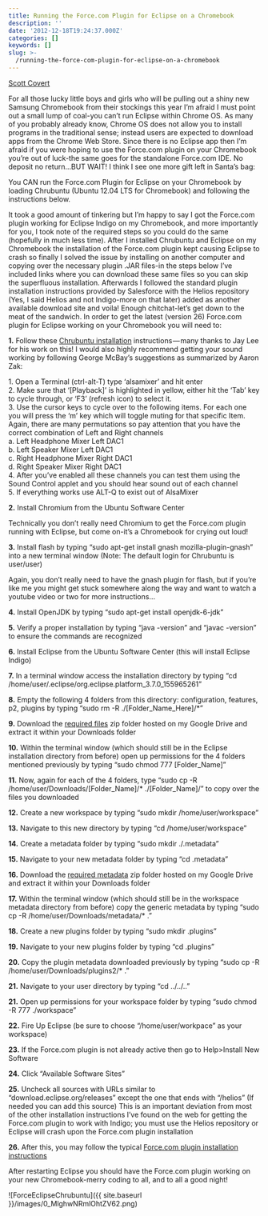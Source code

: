 ```yaml
---
title: Running the Force.com Plugin for Eclipse on a Chromebook
description: ''
date: '2012-12-18T19:24:37.000Z'
categories: []
keywords: []
slug: >-
  /running-the-force-com-plugin-for-eclipse-on-a-chromebook
---
```


[Scott
Covert](https://www.tython.co/)

For all those lucky little boys and girls who will be pulling out a shiny new Samsung Chromebook from their stockings this year I’m afraid I must point out a small lump of coal-you can’t run Eclipse within Chrome OS. As many of you probably already know, Chrome OS does not allow you to install programs in the traditional sense; instead users are expected to download apps from the Chrome Web Store. Since there is no Eclipse app then I’m afraid if you were hoping to use the Force.com plugin on your Chromebook you’re out of luck-the same goes for the standalone Force.com IDE. No deposit no return…BUT WAIT! I think I see one more gift left in Santa’s bag:

You CAN run the Force.com Plugin for Eclipse on your Chromebook by loading Chrubuntu (Ubuntu 12.04 LTS for Chromebook) and following the instructions below.

It took a good amount of tinkering but I’m happy to say I got the Force.com plugin working for Eclipse Indigo on my Chromebook, and more importantly for you, I took note of the required steps so you could do the same (hopefully in much less time). After I installed Chrubuntu and Eclipse on my Chromebook the installation of the Force.com plugin kept causing Eclipse to crash so finally I solved the issue by installing on another computer and copying over the necessary plugin .JAR files-in the steps below I’ve included links where you can download these same files so you can skip the superfluous installation. Afterwards I followed the standard plugin installation instructions provided by Salesforce with the Helios repository (Yes, I said Helios and not Indigo-more on that later) added as another available download site and voila! Enough chitchat-let’s get down to the meat of the sandwich. In order to get the latest (version 26) Force.com plugin for Eclipse working on your Chromebook you will need to:

**1.** Follow these [Chrubuntu installation](http://chromeos-cr48.blogspot.com/2012/10/arm-chrubuntu-1204-alpha-1-now.html) instructions — many thanks to Jay Lee for his work on this! I would also highly recommend getting your sound working by following George McBay’s suggestions as summarized by Aaron Zak:

1\. Open a Terminal (ctrl-alt-T) type ‘alsamixer’ and hit enter  
2\. Make sure that ‘\[Playback\]’ is highlighted in yellow, either hit the ‘Tab’ key to cycle through, or ‘F3’ (refresh icon) to select it.  
3\. Use the cursor keys to cycle over to the following items. For each one you will press the ‘m’ key which will toggle muting for that specific Item. Again, there are many permutations so pay attention that you have the correct combination of Left and Right channels  
a. Left Headphone Mixer Left DAC1  
b. Left Speaker Mixer Left DAC1  
c. Right Headphone Mixer Right DAC1  
d. Right Speaker Mixer Right DAC1  
4\. After you’ve enabled all these channels you can test them using the Sound Control applet and you should hear sound out of each channel  
5\. If everything works use ALT-Q to exist out of AlsaMixer

**2.** Install Chromium from the Ubuntu Software Center

Technically you don’t really need Chromium to get the Force.com plugin running with Eclipse, but come on-it’s a Chromebook for crying out loud!

**3\.** Install flash by typing “sudo apt-get install gnash mozilla-plugin-gnash” into a new terminal window (Note: The default login for Chrubuntu is user/user)

Again, you don’t really need to have the gnash plugin for flash, but if you’re like me you might get stuck somewhere along the way and want to watch a youtube video or two for more instructions…

**4\.** Install OpenJDK by typing “sudo apt-get install openjdk-6-jdk”

**5\.** Verify a proper installation by typing “java -version” and “javac -version” to ensure the commands are recognized

**6\.** Install Eclipse from the Ubuntu Software Center (this will install Eclipse Indigo)

**7\.** In a terminal window access the installation directory by typing “cd /home/user/.eclipse/org.eclipse.platform\_3.7.0\_155965261”

**8\.** Empty the following 4 folders from this directory: configuration, features, p2, plugins by typing “sudo rm -R ./\[Folder\_Name\_Here\]/\*”

**9\.** Download the [required files](https://docs.google.com/open?id=0BxHrvOZJ2MAvUWdJVUhXR0pucHM) zip folder hosted on my Google Drive and extract it within your Downloads folder

**10\.** Within the terminal window (which should still be in the Eclipse installation directory from before) open up permissions for the 4 folders mentioned previously by typing “sudo chmod 777 \[Folder\_Name\]”

**11\.** Now, again for each of the 4 folders, type “sudo cp -R /home/user/Downloads/\[Folder\_Name\]/\* ./\[Folder\_Name\]/” to copy over the files you downloaded

**12\.** Create a new workspace by typing “sudo mkdir /home/user/workspace”

**13\.** Navigate to this new directory by typing “cd /home/user/workspace”

**14\.** Create a metadata folder by typing “sudo mkdir ./.metadata”

**15\.** Navigate to your new metadata folder by typing “cd .metadata”

**16\.** Download the [required metadata](https://docs.google.com/open?id=0BxHrvOZJ2MAvOVZPNnFPMDRvZEE) zip folder hosted on my Google Drive and extract it within your Downloads folder

**17\.** Within the terminal window (which should still be in the workspace metadata directory from before) copy the generic metadata by typing “sudo cp -R /home/user/Downloads/metadata/\* .”

**18\.** Create a new plugins folder by typing “sudo mkdir .plugins”

**19\.** Navigate to your new plugins folder by typing “cd .plugins”

**20\.** Copy the plugin metadata downloaded previously by typing “sudo cp -R /home/user/Downloads/plugins2/\* .”

**21\.** Navigate to your user directory by typing “cd ../../..”

**21\.** Open up permissions for your workspace folder by typing “sudo chmod -R 777 ./workspace”

**22\.** Fire Up Eclipse (be sure to choose “/home/user/workpace” as your workspace)

**23\.** If the Force.com plugin is not already active then go to Help>Install New Software

**24\.** Click “Available Software Sites”

**25\.** Uncheck all sources with URLs similar to “download.eclipse.org/releases” except the one that ends with “/helios” (If needed you can add this source) This is an important deviation from most of the other installation instructions I’ve found on the web for getting the Force.com plugin to work with Indigo; you must use the Helios repository or Eclipse will crash upon the Force.com plugin installation

**26\.** After this, you may follow the typical [Force.com plugin installation instructions](http://wiki.developerforce.com/page/Force.com_IDE_Installation_for_Eclipse_3.6)

After restarting Eclipse you should have the Force.com plugin working on your new Chromebook-merry coding to all, and to all a good night!

![ForceEclipseChrubuntu]({{ site.baseurl }}/images/0_MlghwNRmlOhtZV62.png)